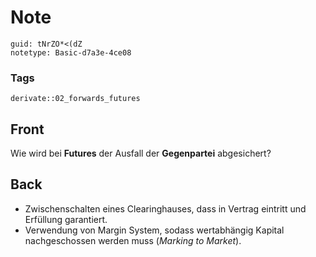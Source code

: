 # Note
```
guid: tNrZO*<(dZ
notetype: Basic-d7a3e-4ce08
```

### Tags
```
derivate::02_forwards_futures
```

## Front
Wie wird bei <b>Futures</b> der Ausfall der <b>Gegenpartei</b>
abgesichert?

## Back
<ul>
  <li>Zwischenschalten eines Clearinghauses, dass in Vertrag
  eintritt und Erfüllung garantiert.
  <li>Verwendung von Margin System, sodass wertabhängig Kapital
  nachgeschossen werden muss (<i>Marking to Market</i>).
</ul>
